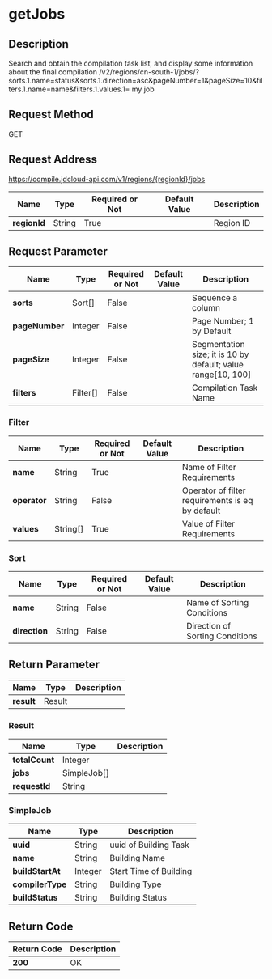 # getJobs


## Description
Search and obtain the compilation task list, and display some information about the final compilation
/v2/regions/cn-south-1/jobs/?sorts.1.name=status&sorts.1.direction=asc&pageNumber=1&pageSize=10&filters.1.name=name&filters.1.values.1= my job


## Request Method
GET

## Request Address
https://compile.jdcloud-api.com/v1/regions/{regionId}/jobs

|Name|Type|Required or Not|Default Value|Description|
|---|---|---|---|---|
|**regionId**|String|True| |Region ID|

## Request Parameter
|Name|Type|Required or Not|Default Value|Description|
|---|---|---|---|---|
|**sorts**|Sort[]|False| |Sequence a column|
|**pageNumber**|Integer|False| |Page Number; 1 by Default|
|**pageSize**|Integer|False| |Segmentation size; it is 10 by default; value range[10, 100]|
|**filters**|Filter[]|False| |Compilation Task Name|

### Filter
|Name|Type|Required or Not|Default Value|Description|
|---|---|---|---|---|
|**name**|String|True| |Name of Filter Requirements|
|**operator**|String|False| |Operator of filter requirements is eq by default|
|**values**|String[]|True| |Value of Filter Requirements|
### Sort
|Name|Type|Required or Not|Default Value|Description|
|---|---|---|---|---|
|**name**|String|False| |Name of Sorting Conditions|
|**direction**|String|False| |Direction of Sorting Conditions|

## Return Parameter
|Name|Type|Description|
|---|---|---|
|**result**|Result| |

### Result
|Name|Type|Description|
|---|---|---|
|**totalCount**|Integer| |
|**jobs**|SimpleJob[]| |
|**requestId**|String| |
### SimpleJob
|Name|Type|Description|
|---|---|---|
|**uuid**|String|uuid of Building Task|
|**name**|String|Building Name|
|**buildStartAt**|Integer|Start Time of Building|
|**compilerType**|String|Building Type|
|**buildStatus**|String|Building Status|

## Return Code
|Return Code|Description|
|---|---|
|**200**|OK|
